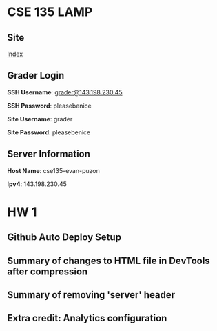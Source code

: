 # CSE 135 LAMP 
## Site 

[Index](http://143.198.230.45/)

## Grader Login 
**SSH Username**: grader@143.198.230.45

**SSH Password**: pleasebenice

**Site Username**: grader

**Site Password**: pleasebenice

## Server Information
**Host Name**: cse135-evan-puzon

**Ipv4**: 143.198.230.45




# HW 1
## Github Auto Deploy Setup

## Summary of changes to HTML file in DevTools after compression

## Summary of removing 'server' header

## Extra credit: Analytics configuration